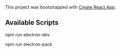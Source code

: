 This project was bootstrapped with [Create React App](https://github.com/facebook/create-react-app).

## Available Scripts

npm run electron-dev

npm run electron-pack
